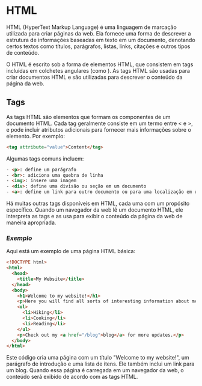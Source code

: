 # HTML

HTML (HyperText Markup Language) é uma linguagem de marcação utilizada para criar páginas da web. Ela fornece uma forma de descrever a estrutura de informações baseadas em texto em um documento, denotando certos textos como títulos, parágrafos, listas, links, citações e outros tipos de conteúdo.

O HTML é escrito sob a forma de elementos HTML, que consistem em tags incluídas em colchetes angulares (como <html>). As tags HTML são usadas para criar documentos HTML e são utilizadas para descrever o conteúdo da página da web.

## Tags

As tags HTML são elementos que formam os componentes de um documento HTML. Cada tag geralmente consiste em um termo entre < e >, e pode incluir atributos adicionais para fornecer mais informações sobre o elemento. Por exemplo:

```html
<tag attribute="value">Content</tag>
```

Algumas tags comuns incluem:

```html
- <p>: define um parágrafo
- <br>: adiciona uma quebra de linha
- <img>: insere uma imagem
- <div>: define uma divisão ou seção em um documento
- <a>: define um link para outro documento ou para uma localização em um mesmo documento
```

Há muitas outras tags disponíveis em HTML, cada uma com um propósito específico. Quando um navegador da web lê um documento HTML, ele interpreta as tags e as usa para exibir o conteúdo da página da web de maneira apropriada.

### *Exemplo*

Aqui está um exemplo de uma página HTML básica:

```html
<!DOCTYPE html>
<html>
  <head>
    <title>My Website</title>
  </head>
  <body>
    <h1>Welcome to my website!</h1>
    <p>Here you will find all sorts of interesting information about me and my hobbies.</p>
    <ul>
      <li>Hiking</li>
      <li>Cooking</li>
      <li>Reading</li>
    </ul>
    <p>Check out my <a href="/blog">blog</a> for more updates.</p>
  </body>
</html>
```

Este código cria uma página com um título "Welcome to my website!", um parágrafo de introdução e uma lista de itens. Ele também inclui um link para um blog. Quando essa página é carregada em um navegador da web, o conteúdo será exibido de acordo com as tags HTML.
